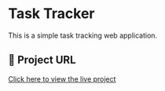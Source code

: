 # Task Tracker

This is a simple task tracking web application.

## 🔗 Project URL

[Click here to view the live project](https://lohithkumar97.github.io/Task-Tracker/)
